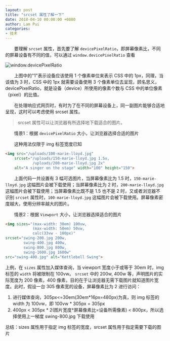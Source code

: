 ```yaml
---
layout: post
title: "srcset 属性了解一下"
date: 2018-04-10 00:00:00 +0800
author: Lam Pui
categories:
- 技术
---
```

&emsp;&emsp;要理解 `srcset` 属性，首先要了解 `devicePixelRatio`，即屏幕像素比，不同的屏幕设备有不同的值，可以通过 `window.devicePixelRatio` 查看
<!--more-->
![window.devicePixelRatio](https://i.imgur.com/qQrxtHE.png)

&emsp;&emsp;上图中的"1"表示设备应该使用 1 个像素单位来表示 CSS 中的 1px，同理，当该值为 3 时，CSS 中的 1px 就需要设备使用 3 个像素单位去呈现，顾名思义，devicePixelRatio，就是设备（device）所使用的像素个数与 CSS 中的单位像素（pixel）的比值。

&emsp;&emsp;在处理响应式网页时，有时为了在不同的屏幕设备上，同一副图片能够合适地呈现，这时可以考虑使用 srcset 属性。

> srcset 属性可以让浏览器有所选择地下载适合的图片。

&emsp;&emsp;情景1：根据 `devicePixelRatio` 大小，让浏览器选择合适的图片

&emsp;&emsp;这种用法仅限于 img 标签宽度已知
```html
<img src="/uploads/100-marie-lloyd.jpg"
    srcset="/uploads/150-marie-lloyd.jpg 1.5x, 
            /uploads/200-marie-lloyd.jpg 2x"
    alt="A singer on the stage" width="100" height="150">
```
&emsp;&emsp;上面代码一共设置有 3 幅可选图片，当屏幕像素比为 1.5 时，`150-marie-lloyd.jpg` 这幅图片会被下载使用；当屏幕像素比为 2 时，`200-marie-lloyd.jpg` 这幅图片会被下载使用；当屏幕像素比既不是 1.5 也不是 2 时，又或者浏览器不识别 `srcset` 属性时，`100-marie-lloyd.jpg` 这幅图片会被下载使用。屏幕像素密度越大，使用分辨率越大的图片。

&emsp;&emsp;情景2：根据 `Viewport` 大小，让浏览器选择适合的图片
```html
<img sizes="(max-width: 30em) 100vw, 
            (max-width: 50em) 50vw, 
            calc(33vw - 100px)"
srcset="swing-200.jpg 200w, 
        swing-400.jpg 400w, 
        swing-800.jpg 800w, 
        swing-1600.jpg 1600w"
src="swing-400.jpg" alt="Kettlebell Swing">
```
上例，在 `sizes` 属性加入媒体查询，当 viewport 宽度小于或等于 30em 时，img 标签的 `width` 将被限制在 100vw。
`srcset` 中的 200w, 400w 等，声明图片的实际宽度为 200 像素，400 像素，目的在于让浏览器无需下载图片就知道图片宽度。此时，假设一台 305 像素宽的设备，屏幕像素比为 2 进行访问：
1. 进行媒体查询，305px<=30em(30em*16px=480px)为真，则 img 标签的 width 为 100vw，即 100vw * 305px = 305px
2. 400px < 305px * 2(图片宽度*屏幕像素比=设备所需像素) < 800px，所以选择使用上一梯度 swing-800.jpg 下载使用

总结：sizes 属性用于指定 img 标签的宽度，srcset 属性用于指定需要下载的图片
